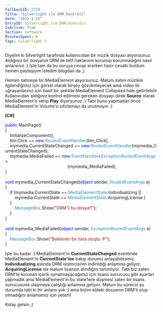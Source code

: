 ```yaml
---
FallbackID: 2750
Title: "Silverlight ile DRM Kontrolü"
date: "2012-1-15"
EntryID: Silverlight_ile_DRM_Kontrolu
IsActive: True
Section: software
MinutesSpent: 0
Tags: Silverlight 5
---
```

Diyelim ki Silverlight tarafında kullanıcıdan bir müzik dosyası
alıyorsunuz. Aldığınız bir dosyanın DRM ile telif haklarının korunup
korunmadığını nasıl anlarsınız :) İşte tam da bu soruya cevap ararken
hazır cevabı buldum hemen paylaşiyim istedim blogdan da ;)

Hemen sahneye bir MediaElement alıyorsunuz. Malum zaten müzikle
ilgilendiğimiz için görsel olarak birşey gözükmeyecek ama video ile
uğraşanlarınız için basit bir şekilde MediaElement Collapsed hale
getirilebilir. Kullanıcıdan aldığınız kontrol edilmesi gereken dosyayı
direk **Source** olarak MediaElement'e verip **Play** diyorsunuz :) Tabi
bunu yapmadan önce MediaElement'in Volume'u sıfırlamayı da unutmayın :)

**[C\#]**

<span style="color:blue;">public</span> MainPage()\
{\
    InitializeComponent();\
    btn.Click += <span style="color:blue;">new</span> <span
style="color:#2b91af;">RoutedEventHandler</span>(btn\_Click);\
    mymedia.CurrentStateChanged += <span
style="color:blue;">new</span> <span
style="color:#2b91af;">RoutedEventHandler</span>(mymedia\_CurrentStateChanged);\
    mymedia.MediaFailed += <span style="color:blue;">new</span> <span
style="color:#2b91af;">EventHandler</span>\<<span
style="color:#2b91af;">ExceptionRoutedEventArgs</span>\>\
                                                   
(mymedia\_MediaFailed);\
}\
\
<span style="color:blue;">void</span> mymedia\_CurrentStateChanged(<span
style="color:blue;">object</span> sender, <span
style="color:#2b91af;">RoutedEventArgs</span> e)\
{\
    <span style="color:blue;">if</span> (mymedia.CurrentState == <span
style="color:#2b91af;">MediaElementState</span>.Individualizing || \
        mymedia.CurrentState == <span
style="color:#2b91af;">MediaElementState</span>.AcquiringLicense )\
    {\
        <span style="color:#2b91af;">MessageBox</span>.Show(<span
style="color:#a31515;">"DRM'li bu dosya!!"</span>);\
    }\
}\
\
<span style="color:blue;">void</span> mymedia\_MediaFailed(<span
style="color:blue;">object</span> sender, <span
style="color:#2b91af;">ExceptionRoutedEventArgs</span> e)\
{\
    <span style="color:#2b91af;">MessageBox</span>.Show(<span
style="color:#a31515;">"Beklenen bir hata oluştu :P"</span>);\
}

İşte bu kadar :) MediaElement'in **CurrentStateChanged** eventinde
MediaElement'in **CurrentState'ine** bakıp durumu anlayabilirsiniz.
**Individualizing** aslında DRM istemcisinin indirildiği anlamına
geliyor, **AcquiringLicense** ise malum lisansın alındığını tanımlıyor.
Tabi biz zaten DRM'le korunan içerik oynatmayacağımız için lisans
sunucusu gibi ayarları yapmadık ama MediaElement'in bu state'lere
düşmesi zaten bir lisans sunucusuna ulaşmaya çalıştığı anlamına geliyor.
Malum bu sürecin şu durumda tabi ki bir anlamı yok :) ama bizim eldeki
dosyanın DRM'li olup olmadığını anlamamız için yeterli!

Kolay gelsin ;)


